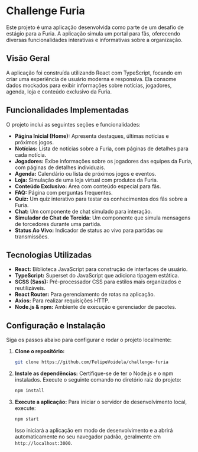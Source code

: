 # Challenge Furia 

Este projeto é uma aplicação desenvolvida como parte de um desafio de estágio para a Furia. A aplicação simula um portal para fãs, oferecendo diversas funcionalidades interativas e informativas sobre a organização.

## Visão Geral

A aplicação foi construída utilizando React com TypeScript, focando em criar uma experiência de usuário moderna e responsiva. Ela consome dados mockados para exibir informações sobre notícias, jogadores, agenda, loja e conteúdo exclusivo da Furia.

## Funcionalidades Implementadas

O projeto inclui as seguintes seções e funcionalidades:

*   **Página Inicial (Home):** Apresenta destaques, últimas notícias e próximos jogos.
*   **Notícias:** Lista de notícias sobre a Furia, com páginas de detalhes para cada notícia.
*   **Jogadores:** Exibe informações sobre os jogadores das equipes da Furia, com páginas de detalhes individuais.
*   **Agenda:** Calendário ou lista de próximos jogos e eventos.
*   **Loja:** Simulação de uma loja virtual com produtos da Furia.
*   **Conteúdo Exclusivo:** Área com conteúdo especial para fãs.
*   **FAQ:** Página com perguntas frequentes.
*   **Quiz:** Um quiz interativo para testar os conhecimentos dos fãs sobre a Furia.
*   **Chat:** Um componente de chat simulado para interação.
*   **Simulador de Chat de Torcida:** Um componente que simula mensagens de torcedores durante uma partida.
*   **Status Ao Vivo:** Indicador de status ao vivo para partidas ou transmissões.

## Tecnologias Utilizadas

*   **React:** Biblioteca JavaScript para construção de interfaces de usuário.
*   **TypeScript:** Superset do JavaScript que adiciona tipagem estática.
*   **SCSS (Sass):** Pré-processador CSS para estilos mais organizados e reutilizáveis.
*   **React Router:** Para gerenciamento de rotas na aplicação.
*   **Axios:** Para realizar requisições HTTP.
*   **Node.js & npm:** Ambiente de execução e gerenciador de pacotes.


## Configuração e Instalação

Siga os passos abaixo para configurar e rodar o projeto localmente:

1.  **Clone o repositório:**
    ```bash
    git clone https://github.com/FelipeVoidela/challenge-furia
    ```

2.  **Instale as dependências:**
    Certifique-se de ter o Node.js e o npm instalados. Execute o seguinte comando no diretório raiz do projeto:
    ```bash
    npm install
    ```
    
3.  **Execute a aplicação:**
    Para iniciar o servidor de desenvolvimento local, execute:
    ```bash
    npm start
    ```
    Isso iniciará a aplicação em modo de desenvolvimento e a abrirá automaticamente no seu navegador padrão, geralmente em `http://localhost:3000`.


